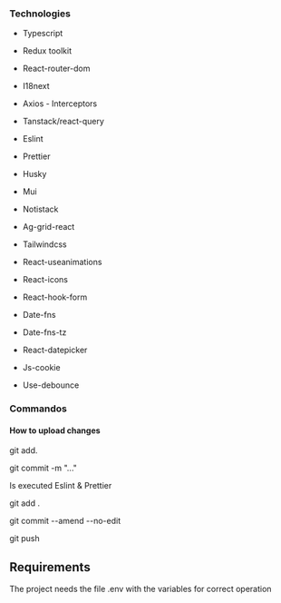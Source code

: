 ### Technologies
* Typescript
* Redux toolkit
* React-router-dom
* I18next
* Axios - Interceptors
* Tanstack/react-query

* Eslint
* Prettier
* Husky

* Mui
* Notistack
* Ag-grid-react
* Tailwindcss
* React-useanimations
* React-icons

* React-hook-form

* Date-fns
* Date-fns-tz
* React-datepicker

* Js-cookie
* Use-debounce

### Commandos
#### How to upload changes
git add.

git commit -m "..."

Is executed Eslint & Prettier

git add .

git commit --amend --no-edit

git push


## Requirements
The project needs the file .env with the variables for correct operation